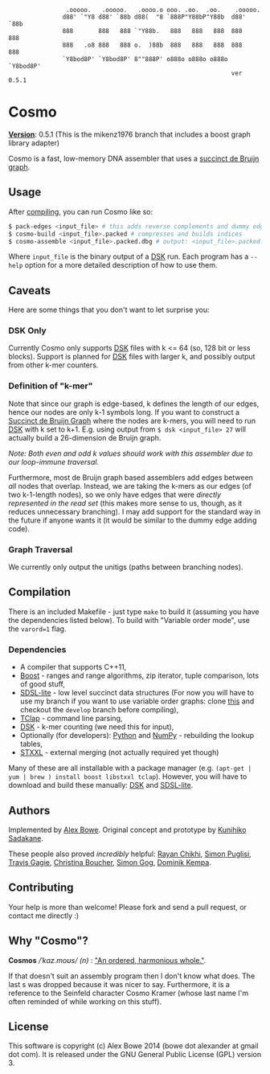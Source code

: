 

                    .ooooo.   .ooooo.   .oooo.o ooo. .oo.  .oo.    .ooooo.  
                   d88' `"Y8 d88' `88b d88(  "8 `888P"Y88bP"Y88b  d88' `88b 
                   888       888   888 `"Y88b.   888   888   888  888   888 
                   888   .o8 888   888 o.  )88b  888   888   888  888   888 
                   `Y8bod8P' `Y8bod8P' 8""888P' o888o o888o o888o `Y8bod8P' 
                                                                  ver 0.5.1


# Cosmo

[**Version**][semver]: 0.5.1
(This is the mikenz1976 branch that includes a boost graph library adapter)

Cosmo is a fast, low-memory DNA assembler that uses a [succinct de Bruijn graph][succ].


## Usage

After [compiling](#compilation), you can run Cosmo like so:

```sh
$ pack-edges <input_file> # this adds reverse complements and dummy edges, and packs them
$ cosmo-build <input_file>.packed # compresses and builds indices
$ cosmo-assemble <input_file>.packed.dbg # output: <input_file>.packed.dbg.fasta # NOT IMPLEMENTED YET
```

Where `input_file` is the binary output of a [DSK][dsk] run. Each program has a `--help` option for a more
detailed description of how to use them.


## Caveats

Here are some things that you don't want to let surprise you:

### DSK Only

Currently Cosmo only supports [DSK][dsk] files with k <= 64 (so, 128 bit or less blocks).
Support is planned for [DSK][dsk] files with larger k, and possibly output from other k-mer
counters.

### Definition of "k-mer"

Note that since our graph is edge-based, k defines the length of our edges, hence our nodes are only k-1 symbols long.
If you want to construct a [Succinct de Bruijn Graph][succ] where the nodes are k-mers, you will need to run [DSK][dsk]
with k set to k+1. E.g. using output from `$ dsk <input_file> 27` will actually build a 26-dimension de Bruijn graph.

*Note: Both even and odd k values should work with this assembler due to our loop-immune traversal.*

Furthermore, most de Bruijn graph based assemblers add edges between *all* nodes that overlap. Instead, we are taking the
k-mers as our edges (of two k-1-length nodes), so we only have edges that were *directly represented in the read set*
(this makes more sense to us, though, as it reduces unnecessary branching). I may add support for the standard way in the
future if anyone wants it (it would be similar to the dummy edge adding code).


### Graph Traversal

We currently only output the unitigs (paths between branching nodes).


## Compilation

There is an included Makefile - just type `make` to build it (assuming you have the dependencies listed below).
To build with "Variable order mode", use the `varord=1` flag.

### Dependencies  
- A compiler that supports C++11,
- [Boost][boost] - ranges and range algorithms, zip iterator, tuple comparison, lots of good stuff,
- [SDSL-lite][sdsl-lite] - low level succinct data structures (For now you will have to use my branch if you want to use variable order
graphs: clone [this](https://github.com/alexbowe/sdsl-lite) and checkout the `develop` branch before compiling),
- [TClap][tclap] - command line parsing,
- [DSK][dsk] - k-mer counting (we need this for input),
- Optionally (for developers): [Python][python] and [NumPy][numpy] - rebuilding the lookup tables,
- [STXXL][stxxl] - external merging (not actually required yet though)

Many of these are all installable with a package manager (e.g. `(apt-get | yum | brew ) install boost libstxxl tclap`).
However, you will have to download and build these manually: [DSK][dsk] and [SDSL-lite][sdsl-lite].


## Authors

Implemented by [Alex Bowe][abowe]. Original concept and prototype by [Kunihiko Sadakane][ksadakane].

These people also proved *incredibly* helpful: [Rayan Chikhi][rchikhi], [Simon Puglisi][spuglisi],
[Travis Gagie][tgagie], [Christina Boucher][cboucher], [Simon Gog][sgog], [Dominik Kempa][dkempa].


## Contributing

Your help is more than welcome! Please fork and send a pull request, or contact me directly :)


## Why "Cosmo"?

**Cosmos** */ˈkɑz.moʊs/ (n)* : ["An ordered, harmonious whole."](http://en.wiktionary.org/wiki/cosmos).

If that doesn't suit an assembly program then I don't know what does. The last s was dropped because it was nicer to say.
Furthermore, it is a reference to the Seinfeld character Cosmo Kramer (whose last name I'm often reminded of while working on
this stuff).


## License

This software is copyright (c) Alex Bowe 2014 (bowe dot alexander at gmail dot com).
It is released under the GNU General Public License (GPL) version 3.


[dsk]: http://minia.genouest.org/dsk/
[minia]: http://minia.genouest.org/
[abyss]: https://github.com/bcgsc/abyss
[succ]: http://alexbowe.com/succinct-debruijn-graphs
[debby]: http://github.com/alexbowe/debby

[boost]: http://www.boost.org
[bgl]: http://www.boost.org/doc/libs/1_56_0/libs/graph/doc/
[sdsl-lite]: https://github.com/simongog/sdsl-lite
[networkx]: https://networkx.github.io/
[stxxl]: http://stxxl.sourceforge.net/
[python]: https://www.python.org/
[numpy]: http://www.numpy.org/
[tclap]: http://tclap.sourceforge.net/

[semver]: http://semver.org/
[nucleotides]: http://nucleotid.es/
[tci]: https://travis-ci.org

[abowe]: https://github.com/alexbowe
[cboucher]: http://christinaboucher.com/
[tgagie]: http://www.cs.helsinki.fi/u/gagie/
[ksadakane]: http://researchmap.jp/sada/
[spuglisi]: http://www.cs.helsinki.fi/u/puglisi/
[dkempa]: http://www.cs.helsinki.fi/u/dkempa/
[rchikhi]: https://github.com/rchikhi
[sgog]: https://github.com/simongog/
